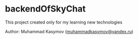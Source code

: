 # backendOfSkyChat

This project created only for my learning new technologies

Author: Muhammad Kasymov (muhammadkasymov@yandex.ru)
